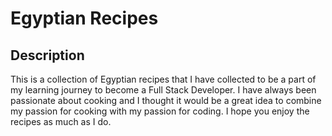 # Egyptian Recipes
## Description
This is a collection of Egyptian recipes that I have collected to be a part of my learning journey to become a Full Stack Developer. I have always been passionate about cooking and I thought it would be a great idea to combine my passion for cooking with my passion for coding. I hope you enjoy the recipes as much as I do.
